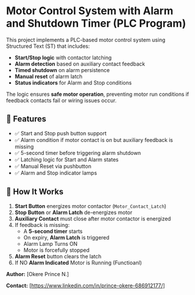 # Motor Control System with Alarm and Shutdown Timer (PLC Program)

This project implements a PLC-based motor control system using Structured Text (ST) that includes:

- **Start/Stop logic** with contactor latching
- **Alarm detection** based on auxiliary contact feedback
- **Timed shutdown** on alarm persistence
- **Manual reset** of alarm latch
- **Status indicators** for Alarm and Stop conditions

The logic ensures **safe motor operation**, preventing motor run conditions if feedback contacts fail or wiring issues occur.

## 🚀 Features

- ✅ Start and Stop push button support
- ✅ Alarm condition if motor contact is on but auxiliary feedback is missing
- ✅ 5-second timer before triggering alarm shutdown
- ✅ Latching logic for Start and Alarm states
- ✅ Manual Reset via pushbutton
- ✅ Alarm and Stop indicator lamps

## 🔧 How It Works

1. **Start Button** energizes motor contactor (`Motor_Contact_Latch`)
2. **Stop Button** or **Alarm Latch** de-energizes motor
3. **Auxiliary Contact** must close after motor contactor is energized
4. If feedback is missing:
   - A **5-second timer** starts
   - On expiry, **Alarm Latch** is triggered
   - Alarm Lamp Turns ON
   - Motor is forcefully stopped
5. **Alarm Reset** button clears the latch
6. If NO **Alarm Indicated** Motor is Running (Functioanl)

**Author:** [Okere Prince N.]

**Contact:** [https://www.linkedin.com/in/prince-okere-686912177/]
